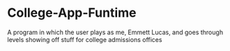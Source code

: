 # College-App-Funtime
A program in which the user plays as me, Emmett Lucas, and goes through levels showing off stuff for college admissions offices
